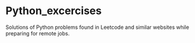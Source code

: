 # Python_excercises
Solutions of Python problems found in Leetcode and similar websites while preparing for remote jobs.
